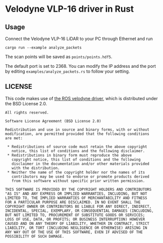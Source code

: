 Velodyne VLP-16 driver in Rust
==============================

## Usage

Connect the Velodyne VLP-16 LiDAR to your PC through Ethernet and run

```
cargo run --example analyze_packets
```

The scan points will be saved as `points/points.hdf5`.

The default port is set to 2368. You can modify the IP address and the port by editing `examples/analyze_packets.rs` to follow your setting.

## LICENSE

This code makes use of [the ROS velodyne driver](https://github.com/ros-drivers/velodyne), which is distributed under the BSD License 2.0.

```
All rights reserved.

Software License Agreement (BSD License 2.0)

Redistribution and use in source and binary forms, with or without
modification, are permitted provided that the following conditions
are met:

 * Redistributions of source code must retain the above copyright
   notice, this list of conditions and the following disclaimer.
 * Redistributions in binary form must reproduce the above
   copyright notice, this list of conditions and the following
   disclaimer in the documentation and/or other materials provided
   with the distribution.
 * Neither the name of the copyright holder nor the names of its
   contributors may be used to endorse or promote products derived
   from this software without specific prior written permission.

THIS SOFTWARE IS PROVIDED BY THE COPYRIGHT HOLDERS AND CONTRIBUTORS
"AS IS" AND ANY EXPRESS OR IMPLIED WARRANTIES, INCLUDING, BUT NOT
LIMITED TO, THE IMPLIED WARRANTIES OF MERCHANTABILITY AND FITNESS
FOR A PARTICULAR PURPOSE ARE DISCLAIMED. IN NO EVENT SHALL THE
COPYRIGHT OWNER OR CONTRIBUTORS BE LIABLE FOR ANY DIRECT, INDIRECT,
INCIDENTAL, SPECIAL, EXEMPLARY, OR CONSEQUENTIAL DAMAGES (INCLUDING,
BUT NOT LIMITED TO, PROCUREMENT OF SUBSTITUTE GOODS OR SERVICES;
LOSS OF USE, DATA, OR PROFITS; OR BUSINESS INTERRUPTION) HOWEVER
CAUSED AND ON ANY THEORY OF LIABILITY, WHETHER IN CONTRACT, STRICT
LIABILITY, OR TORT (INCLUDING NEGLIGENCE OR OTHERWISE) ARISING IN
ANY WAY OUT OF THE USE OF THIS SOFTWARE, EVEN IF ADVISED OF THE
POSSIBILITY OF SUCH DAMAGE.
```
